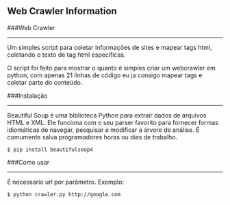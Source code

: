 ## Web Crawler Information

###Web Crawler
******
Um simples script para coletar informações de sites e mapear tags html, coletando o texto de tag html especificas.

O script foi feito para mostrar o quanto é simples criar um webcrawler em python, com apenas 21 linhas de código eu ja consigo mapear tags e coletar parte do conteúdo.

###Instalação 
************
Beautiful Soup é uma biblioteca Python para extrair dados de arquivos HTML e XML. Ele funciona com o seu parser favorito para fornecer formas idiomáticas de navegar, pesquisar e modificar a árvore de análise. É comumente salva programadores horas ou dias de trabalho.

    $ pip install beautifulsoup4

###Como usar
************
É necessario url por parâmetro.
Exemplo: 

    $ python crawler.py http://google.com
